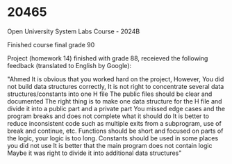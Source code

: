 # 20465
Open University System Labs Course - 2024B

Finished course final grade 90

Project (homework 14) finished with grade 88, receieved the following feedback (translated to English by Google):

"Ahmed
It is obvious that you worked hard on the project,
However,
You did not build data structures correctly,
It is not right to concentrate several data structures/constants into one H file
The public files should be clear and documented
The right thing is to make one data structure for the H file and divide it into a public part and a private part
You missed edge cases and the program breaks and does not complete what it should do
It is better to reduce inconsistent code such as multiple exits from a subprogram, use of break and continue, etc.
Functions should be short and focused on parts of the logic, your logic is too long.
Constants should be used in some places you did not use
It is better that the main program does not contain logic
Maybe it was right to divide it into additional data structures"
